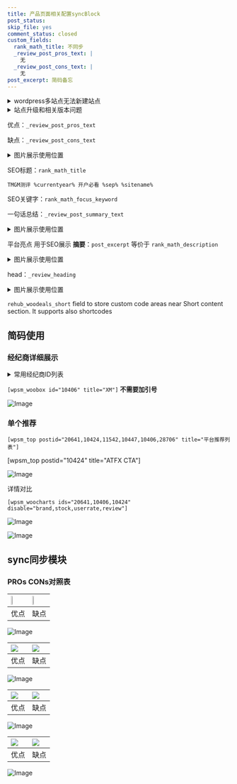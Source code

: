 ```yaml
---
title: 产品页面相关配置syncBlock
post_status: 
skip_file: yes
comment_status: closed
custom_fields:
  rank_math_title: 不同步
  _review_post_pros_text: |
    无
  _review_post_cons_text: |
    无
post_excerpt: 简码备忘
---
```

<details><summary>wordpress多站点无法新建站点</summary>

<li>和报错需要清理cookies一样的原因</li>
<li>wp-config.php里面<code>define( 'SUBDOMAIN_INSTALL', false );//子域名安装</code></li>
<li>新建子站点是用<code>define( 'SUBDOMAIN_INSTALL', true);//子域名安装</code> 完成以后，改成<code>false</code></li>
</details>

<details><summary>站点升级和相关版本问题</summary>

<p>wordpress：5.9.9
woocommerce：7.5.1
出现问题的地方：主题选项里面>><strong>Product layout >>compact style</strong></p>
<p>如何出现没有用过的字段 导致无法保存。先导出配置 然后进行修改，后面再次恢复即可。</p>
<p>出现部分字段无法显示时，需要返回默认布局后，对产品进行保存就好了。</p>
<p></p>
</details>

优点：`_review_post_pros_text`

缺点：`_review_post_cons_text`

<details><summary>图片展示使用位置</summary>

<img src="https://prod-files-secure.s3.us-west-2.amazonaws.com/39ed1227-6d7d-4570-be36-9ccd4a2c4241/f51d3d83-55d4-4bdf-9604-f37ec77ab556/Untitled.png?X-Amz-Algorithm=AWS4-HMAC-SHA256&X-Amz-Content-Sha256=UNSIGNED-PAYLOAD&X-Amz-Credential=ASIAZI2LB466RJDNAFEA%2F20250924%2Fus-west-2%2Fs3%2Faws4_request&X-Amz-Date=20250924T225518Z&X-Amz-Expires=3600&X-Amz-Security-Token=IQoJb3JpZ2luX2VjEN%2F%2F%2F%2F%2F%2F%2F%2F%2F%2F%2FwEaCXVzLXdlc3QtMiJIMEYCIQC7zX9nwJrukiat0x6Da4I9KG1iR4ZN1jzy4S0v1QzxsQIhAIGo8j5q6sSkjNuIo6Q5eL7Jad8OhHMVrxi63wiADBMhKv8DCGgQABoMNjM3NDIzMTgzODA1IgyS7nnsygtti09Znwgq3AMDqmEp6%2B%2FCAb7Y7zXGGn4hA29TyrWOYsRp7QHNG4AitsmNxo9BuhKItambNpMXvKRy8xWD6pUAwR%2BFTjW7Si051rf68on%2BHBiZS6VDl91je544JSni4pdzZrfTkDkSw%2BufKPUB%2FaX9aRkrQUY4q6sgKlL6EtRBql3V%2Bf4S8FxGHjMk3JA%2FIhM0zktnfrl5zNzRO1%2FF%2FjELoiyhJCr5YUets16ElrRuYv59%2B8X6nOxbmBayWdnV29sj4Kkx6n5ELYMpCLnqysQlgaePnOohWwTyNMlg2KVkiOLPxYMt551sVH5yPbBqelCl2rFB3gALV0Q7%2B7cIHWilDhTQJlu6hAOkmDfQvWTwRAnsXobIhVXsdSCRZ87ajJfob4ptxZ7fedQCr0sj%2Fzm0jmuu789g0fbI4jrxn%2FYXUbY%2FdrkuE9gWLF5HLN6f7SIwF1VS6IRtCUR%2BTkeL0A%2BM%2BXo9DDllDyMMkpmpemwSX88eMC%2BgEMvroFW0Vxu%2FpjAWOgfSwX%2BMU752nQM3MxR8EdJWZ1YvgFgRln8tnrHQymgFCpszM5Dw%2FdyTJSEveotslEVMKn3OP15yzk3JapyLJOAh0l6sG3wTQy7JjLti6iNuUH0pt%2BPRXJQTMX8AQDvrDUtRyzCe59HGBjqkAQe00zamCbnE9qrS41LtNbr%2Fnaihcq0yyab%2FYhklk5%2BMXFRpbrw4Tsne07Vptf3NMvvpGBQ7jJGGqR%2FpWUDdO2L2mvGUo9aPQ56xGb3xvQSLtxiyDVwDyVsAO0ZExMbKCB%2Fckkkg0e2I%2F3OeNrpV2qJjHO%2B7ihsRbzWO4kBuk3egJ8vS4TbIE6QSh8I6bH4VUOt4Yyl7FqVvHM%2F57ZfypTVXeWVv&X-Amz-Signature=5bba0cba461b3ad12ffa140e5e7d808110815c7bee7ce603c3c493394e8aaa54&X-Amz-SignedHeaders=host&x-amz-checksum-mode=ENABLED&x-id=GetObject" alt="Image">
</details>

SEO标题：`rank_math_title`

`TMGM测评 %currentyear% 开户必看 %sep% %sitename%`

SEO关键字：`rank_math_focus_keyword`

一句话总结：`_review_post_summary_text`

<details><summary>图片展示使用位置</summary>

<img src="https://prod-files-secure.s3.us-west-2.amazonaws.com/39ed1227-6d7d-4570-be36-9ccd4a2c4241/4b96a922-296c-4f4e-8630-d1c870cbce01/Untitled.png?X-Amz-Algorithm=AWS4-HMAC-SHA256&X-Amz-Content-Sha256=UNSIGNED-PAYLOAD&X-Amz-Credential=ASIAZI2LB466TZPRDJE7%2F20250924%2Fus-west-2%2Fs3%2Faws4_request&X-Amz-Date=20250924T225518Z&X-Amz-Expires=3600&X-Amz-Security-Token=IQoJb3JpZ2luX2VjEN%2F%2F%2F%2F%2F%2F%2F%2F%2F%2F%2FwEaCXVzLXdlc3QtMiJHMEUCIGa4uh0yaB0xuUWKk%2FEKt0SNlX0C%2BiMlXRwhrRi1uHSMAiEAtU%2B7pwI9K538U7KbMHWgC5pA1%2BSkAmgyNm3uF5T0zO8q%2FwMIaBAAGgw2Mzc0MjMxODM4MDUiDKTU3qhKMKmunloNjCrcA9BrwNZXuGd3w9PuQCBiXnm1cjnXNkrgKGdwOKVuNB32AhXCJSA9Cs52q7IpCazm%2FyZYz38yCIYoQ0U2gGwsW6qUgBC5lXkPaI08J0vf3VlM%2FkivlFS0LRCHUIzuyFh7XBc22dID6IKytzSwpNXX8Y1%2FLCYHgSC5r1oca0vP6JBeqSPpvLSeHTnjTTzKYIYW7YbWIQ5dI%2BsvcGRs7%2FRCwqt0DB%2BIbc7ABmLl6L3x3PD0VVWiwcgr3zAUIBAieyRkm86RIv%2FfNIlpPl6VGqa9fZwwHFC3aHSRwNmh0%2F%2B9yk21hi0DU08Fcyj8STvl8Wb%2FmmPBPxPKLWZZiiiV1erElFFCaEJTkWA9JDODmo9rsVMpUvhIrqaHpQ06pTgzkA0yP5s1w3EnmR6Pgf7jqVEUS4kSOSxPTazxQqcalgE5NwtCwR%2Brn35f%2FfDBpBHc%2FEaEKmAexDvUKntZFOx4TGQ1GRzK0SfkmllOB2TdHh7VDmucgVZub3N7AJHeTZOn0LMMTqwB%2F3tgVmW%2F%2FT8xC%2B%2B2M2mLFKGFuo4lKeCVMVq1Zs7xZiLj60pn3k%2B%2Bq%2BIhJAniiF1wji3cf50j1yEJKzSc5xPfH31O64Arki56FefsE1heNEiDuR1GIiMYANXhMJjn0cYGOqUByONzM1cX4C%2F%2FFVNz3LA294zAJUn%2BXtAjz7mtUBHErmwjGw4O8P1uir6i86OoWfHSnGQPgWcWwMMO61Zr2ZsqTOm5HQGBDfOLauEKueArUqlHCnvPSN2asG567YsBacB29OmFaUi6ViPnD%2B6x2KbicMaJ20shBOamXbf5OQjiZlnOqvD1MMuIpqrh5jvmFNELX6RGM%2FmBO5jIrnmTzbiqZWQ5%2FCbp&X-Amz-Signature=9da9648ad3ec4204b649227d5456e097235008184ad071bcf957a1211ae77250&X-Amz-SignedHeaders=host&x-amz-checksum-mode=ENABLED&x-id=GetObject" alt="Image">
</details>

平台亮点 用于SEO展示 **摘要**：`post_excerpt`  等价于 `rank_math_description`

<details><summary>图片展示使用位置</summary>

<img src="https://prod-files-secure.s3.us-west-2.amazonaws.com/39ed1227-6d7d-4570-be36-9ccd4a2c4241/1ee11f63-b60a-4dfe-a7a7-d58ff23b5d88/Untitled.png?X-Amz-Algorithm=AWS4-HMAC-SHA256&X-Amz-Content-Sha256=UNSIGNED-PAYLOAD&X-Amz-Credential=ASIAZI2LB466UPWZ3GTS%2F20250924%2Fus-west-2%2Fs3%2Faws4_request&X-Amz-Date=20250924T225518Z&X-Amz-Expires=3600&X-Amz-Security-Token=IQoJb3JpZ2luX2VjEN%2F%2F%2F%2F%2F%2F%2F%2F%2F%2F%2FwEaCXVzLXdlc3QtMiJIMEYCIQDGv6ipBz2OOA11M6omzut4SFREUF2Q5y96dmSsLaDHOgIhAKzIqZNqNolFWNgiscA612BwuyY2QEmW8098Q6rIYrICKv8DCGgQABoMNjM3NDIzMTgzODA1IgzIvvj9rAY2FNtosAsq3ANxstgtim8p9a57ScLjmGDmzqr0lenCkOVNePPKtuubxDR7tE6tscnGKFXVpyhPVJqxZZUKmpFEotW012CB%2BI0iDJYeW91qST7rICB6rmDGW%2F6RF%2FulVEu4Pb8sZ1DBMEyMyUL4pF%2FZSGilqgQSd%2FGBCTJ4dIt%2FgKYwo2WmRNibN7dYHH8nS4h9JX41VngqkRAK3HTZPQ3lahPSFFU1ClPxw6YPrSff8yqYx5%2FwtN%2F8klZKUpRfnMO%2BfZcKGYyteUPIXPcJ1xPCra9bpHndyrTQfiWIJOcsVpC9J8Y4Bdi%2BNRiAzdUzSTlARFDzGdK6huQu2E2CmLt2cDcD63u4JidrJQuMrbXtIyhpsNJsK7t7ggzlFH2agkfkik5eF28pe4%2FfGh%2F%2FIZuUcI4fbpMevEA8iaHGL%2BTuymOnAQR6NKP0xJEPAyrUW2v2%2BAtfZ3GxQfANcHTlo3e68LAH5v3Xl5WUsFQnQYt5Q1BqrGlFVLB8W7QA%2FIptwSt4CCVtDlcQZ8Cc4dpeMW7ZBimZ2xG%2BwhK35%2FSnlmCR5GvT8b0%2Ftql7Pecl1BdSFIwY1Nw%2FFb4EKY17OZTlWnCpZaNPgSPew46DpTEwOtjLYglQNI%2FGYHaldcyM8lBR8R6XraiCizCv59HGBjqkAb1G6P02q1dz6sav1hijSSzAQNSkHd5g%2F4utoWJuFRxfPag4Nr2tlaXG5WPr8kH2m3PfQJJ6b4I%2FgMiRzG0dl8WurO8Vn2LQp5Xotmm5%2FoTHFNqDSaLZWys10CuG3Pd8mbOxog%2B1PubOdauLf3QR%2F7QVkucfuuuWiSAopweupVRV6sGuGXQW7TwlDeVtYE2aP7R62i1CY3kNkG6n%2B2gMwOPChgbD&X-Amz-Signature=cdb1e0ca5258d1b4ea2031ac49a5012319c67fd74d628e490f0e8ddc33b72b95&X-Amz-SignedHeaders=host&x-amz-checksum-mode=ENABLED&x-id=GetObject" alt="Image">
<img src="https://prod-files-secure.s3.us-west-2.amazonaws.com/39ed1227-6d7d-4570-be36-9ccd4a2c4241/ad4118b5-78d8-4fbe-801e-3b29b5d99c01/Untitled.png?X-Amz-Algorithm=AWS4-HMAC-SHA256&X-Amz-Content-Sha256=UNSIGNED-PAYLOAD&X-Amz-Credential=ASIAZI2LB466UPWZ3GTS%2F20250924%2Fus-west-2%2Fs3%2Faws4_request&X-Amz-Date=20250924T225518Z&X-Amz-Expires=3600&X-Amz-Security-Token=IQoJb3JpZ2luX2VjEN%2F%2F%2F%2F%2F%2F%2F%2F%2F%2F%2FwEaCXVzLXdlc3QtMiJIMEYCIQDGv6ipBz2OOA11M6omzut4SFREUF2Q5y96dmSsLaDHOgIhAKzIqZNqNolFWNgiscA612BwuyY2QEmW8098Q6rIYrICKv8DCGgQABoMNjM3NDIzMTgzODA1IgzIvvj9rAY2FNtosAsq3ANxstgtim8p9a57ScLjmGDmzqr0lenCkOVNePPKtuubxDR7tE6tscnGKFXVpyhPVJqxZZUKmpFEotW012CB%2BI0iDJYeW91qST7rICB6rmDGW%2F6RF%2FulVEu4Pb8sZ1DBMEyMyUL4pF%2FZSGilqgQSd%2FGBCTJ4dIt%2FgKYwo2WmRNibN7dYHH8nS4h9JX41VngqkRAK3HTZPQ3lahPSFFU1ClPxw6YPrSff8yqYx5%2FwtN%2F8klZKUpRfnMO%2BfZcKGYyteUPIXPcJ1xPCra9bpHndyrTQfiWIJOcsVpC9J8Y4Bdi%2BNRiAzdUzSTlARFDzGdK6huQu2E2CmLt2cDcD63u4JidrJQuMrbXtIyhpsNJsK7t7ggzlFH2agkfkik5eF28pe4%2FfGh%2F%2FIZuUcI4fbpMevEA8iaHGL%2BTuymOnAQR6NKP0xJEPAyrUW2v2%2BAtfZ3GxQfANcHTlo3e68LAH5v3Xl5WUsFQnQYt5Q1BqrGlFVLB8W7QA%2FIptwSt4CCVtDlcQZ8Cc4dpeMW7ZBimZ2xG%2BwhK35%2FSnlmCR5GvT8b0%2Ftql7Pecl1BdSFIwY1Nw%2FFb4EKY17OZTlWnCpZaNPgSPew46DpTEwOtjLYglQNI%2FGYHaldcyM8lBR8R6XraiCizCv59HGBjqkAb1G6P02q1dz6sav1hijSSzAQNSkHd5g%2F4utoWJuFRxfPag4Nr2tlaXG5WPr8kH2m3PfQJJ6b4I%2FgMiRzG0dl8WurO8Vn2LQp5Xotmm5%2FoTHFNqDSaLZWys10CuG3Pd8mbOxog%2B1PubOdauLf3QR%2F7QVkucfuuuWiSAopweupVRV6sGuGXQW7TwlDeVtYE2aP7R62i1CY3kNkG6n%2B2gMwOPChgbD&X-Amz-Signature=0ec85272fb2fb6bc2283ef3c78c6a4932430e8367571ce92ac76623b8bb0f71d&X-Amz-SignedHeaders=host&x-amz-checksum-mode=ENABLED&x-id=GetObject" alt="Image">
<img src="https://prod-files-secure.s3.us-west-2.amazonaws.com/39ed1227-6d7d-4570-be36-9ccd4a2c4241/a38cf7c9-a79c-4b64-9e94-13589fe0758b/Untitled.png?X-Amz-Algorithm=AWS4-HMAC-SHA256&X-Amz-Content-Sha256=UNSIGNED-PAYLOAD&X-Amz-Credential=ASIAZI2LB466UPWZ3GTS%2F20250924%2Fus-west-2%2Fs3%2Faws4_request&X-Amz-Date=20250924T225518Z&X-Amz-Expires=3600&X-Amz-Security-Token=IQoJb3JpZ2luX2VjEN%2F%2F%2F%2F%2F%2F%2F%2F%2F%2F%2FwEaCXVzLXdlc3QtMiJIMEYCIQDGv6ipBz2OOA11M6omzut4SFREUF2Q5y96dmSsLaDHOgIhAKzIqZNqNolFWNgiscA612BwuyY2QEmW8098Q6rIYrICKv8DCGgQABoMNjM3NDIzMTgzODA1IgzIvvj9rAY2FNtosAsq3ANxstgtim8p9a57ScLjmGDmzqr0lenCkOVNePPKtuubxDR7tE6tscnGKFXVpyhPVJqxZZUKmpFEotW012CB%2BI0iDJYeW91qST7rICB6rmDGW%2F6RF%2FulVEu4Pb8sZ1DBMEyMyUL4pF%2FZSGilqgQSd%2FGBCTJ4dIt%2FgKYwo2WmRNibN7dYHH8nS4h9JX41VngqkRAK3HTZPQ3lahPSFFU1ClPxw6YPrSff8yqYx5%2FwtN%2F8klZKUpRfnMO%2BfZcKGYyteUPIXPcJ1xPCra9bpHndyrTQfiWIJOcsVpC9J8Y4Bdi%2BNRiAzdUzSTlARFDzGdK6huQu2E2CmLt2cDcD63u4JidrJQuMrbXtIyhpsNJsK7t7ggzlFH2agkfkik5eF28pe4%2FfGh%2F%2FIZuUcI4fbpMevEA8iaHGL%2BTuymOnAQR6NKP0xJEPAyrUW2v2%2BAtfZ3GxQfANcHTlo3e68LAH5v3Xl5WUsFQnQYt5Q1BqrGlFVLB8W7QA%2FIptwSt4CCVtDlcQZ8Cc4dpeMW7ZBimZ2xG%2BwhK35%2FSnlmCR5GvT8b0%2Ftql7Pecl1BdSFIwY1Nw%2FFb4EKY17OZTlWnCpZaNPgSPew46DpTEwOtjLYglQNI%2FGYHaldcyM8lBR8R6XraiCizCv59HGBjqkAb1G6P02q1dz6sav1hijSSzAQNSkHd5g%2F4utoWJuFRxfPag4Nr2tlaXG5WPr8kH2m3PfQJJ6b4I%2FgMiRzG0dl8WurO8Vn2LQp5Xotmm5%2FoTHFNqDSaLZWys10CuG3Pd8mbOxog%2B1PubOdauLf3QR%2F7QVkucfuuuWiSAopweupVRV6sGuGXQW7TwlDeVtYE2aP7R62i1CY3kNkG6n%2B2gMwOPChgbD&X-Amz-Signature=4547ecca0ca6b492fcdff32af5ed9a8dbc3603c5155e5f88a9a0a26192ccba3f&X-Amz-SignedHeaders=host&x-amz-checksum-mode=ENABLED&x-id=GetObject" alt="Image">
<img src="https://prod-files-secure.s3.us-west-2.amazonaws.com/39ed1227-6d7d-4570-be36-9ccd4a2c4241/7da6fc1e-d2ac-42ae-8c75-cb5749aa18f6/Untitled.png?X-Amz-Algorithm=AWS4-HMAC-SHA256&X-Amz-Content-Sha256=UNSIGNED-PAYLOAD&X-Amz-Credential=ASIAZI2LB466UPWZ3GTS%2F20250924%2Fus-west-2%2Fs3%2Faws4_request&X-Amz-Date=20250924T225518Z&X-Amz-Expires=3600&X-Amz-Security-Token=IQoJb3JpZ2luX2VjEN%2F%2F%2F%2F%2F%2F%2F%2F%2F%2F%2FwEaCXVzLXdlc3QtMiJIMEYCIQDGv6ipBz2OOA11M6omzut4SFREUF2Q5y96dmSsLaDHOgIhAKzIqZNqNolFWNgiscA612BwuyY2QEmW8098Q6rIYrICKv8DCGgQABoMNjM3NDIzMTgzODA1IgzIvvj9rAY2FNtosAsq3ANxstgtim8p9a57ScLjmGDmzqr0lenCkOVNePPKtuubxDR7tE6tscnGKFXVpyhPVJqxZZUKmpFEotW012CB%2BI0iDJYeW91qST7rICB6rmDGW%2F6RF%2FulVEu4Pb8sZ1DBMEyMyUL4pF%2FZSGilqgQSd%2FGBCTJ4dIt%2FgKYwo2WmRNibN7dYHH8nS4h9JX41VngqkRAK3HTZPQ3lahPSFFU1ClPxw6YPrSff8yqYx5%2FwtN%2F8klZKUpRfnMO%2BfZcKGYyteUPIXPcJ1xPCra9bpHndyrTQfiWIJOcsVpC9J8Y4Bdi%2BNRiAzdUzSTlARFDzGdK6huQu2E2CmLt2cDcD63u4JidrJQuMrbXtIyhpsNJsK7t7ggzlFH2agkfkik5eF28pe4%2FfGh%2F%2FIZuUcI4fbpMevEA8iaHGL%2BTuymOnAQR6NKP0xJEPAyrUW2v2%2BAtfZ3GxQfANcHTlo3e68LAH5v3Xl5WUsFQnQYt5Q1BqrGlFVLB8W7QA%2FIptwSt4CCVtDlcQZ8Cc4dpeMW7ZBimZ2xG%2BwhK35%2FSnlmCR5GvT8b0%2Ftql7Pecl1BdSFIwY1Nw%2FFb4EKY17OZTlWnCpZaNPgSPew46DpTEwOtjLYglQNI%2FGYHaldcyM8lBR8R6XraiCizCv59HGBjqkAb1G6P02q1dz6sav1hijSSzAQNSkHd5g%2F4utoWJuFRxfPag4Nr2tlaXG5WPr8kH2m3PfQJJ6b4I%2FgMiRzG0dl8WurO8Vn2LQp5Xotmm5%2FoTHFNqDSaLZWys10CuG3Pd8mbOxog%2B1PubOdauLf3QR%2F7QVkucfuuuWiSAopweupVRV6sGuGXQW7TwlDeVtYE2aP7R62i1CY3kNkG6n%2B2gMwOPChgbD&X-Amz-Signature=8057213d3c518b9f5957046f068f078858cdf293916b49b1cf993586f9769266&X-Amz-SignedHeaders=host&x-amz-checksum-mode=ENABLED&x-id=GetObject" alt="Image">
<img src="https://prod-files-secure.s3.us-west-2.amazonaws.com/39ed1227-6d7d-4570-be36-9ccd4a2c4241/7e97f40a-eaee-47f5-b2f9-475f96808fa7/Untitled.png?X-Amz-Algorithm=AWS4-HMAC-SHA256&X-Amz-Content-Sha256=UNSIGNED-PAYLOAD&X-Amz-Credential=ASIAZI2LB466UPWZ3GTS%2F20250924%2Fus-west-2%2Fs3%2Faws4_request&X-Amz-Date=20250924T225518Z&X-Amz-Expires=3600&X-Amz-Security-Token=IQoJb3JpZ2luX2VjEN%2F%2F%2F%2F%2F%2F%2F%2F%2F%2F%2FwEaCXVzLXdlc3QtMiJIMEYCIQDGv6ipBz2OOA11M6omzut4SFREUF2Q5y96dmSsLaDHOgIhAKzIqZNqNolFWNgiscA612BwuyY2QEmW8098Q6rIYrICKv8DCGgQABoMNjM3NDIzMTgzODA1IgzIvvj9rAY2FNtosAsq3ANxstgtim8p9a57ScLjmGDmzqr0lenCkOVNePPKtuubxDR7tE6tscnGKFXVpyhPVJqxZZUKmpFEotW012CB%2BI0iDJYeW91qST7rICB6rmDGW%2F6RF%2FulVEu4Pb8sZ1DBMEyMyUL4pF%2FZSGilqgQSd%2FGBCTJ4dIt%2FgKYwo2WmRNibN7dYHH8nS4h9JX41VngqkRAK3HTZPQ3lahPSFFU1ClPxw6YPrSff8yqYx5%2FwtN%2F8klZKUpRfnMO%2BfZcKGYyteUPIXPcJ1xPCra9bpHndyrTQfiWIJOcsVpC9J8Y4Bdi%2BNRiAzdUzSTlARFDzGdK6huQu2E2CmLt2cDcD63u4JidrJQuMrbXtIyhpsNJsK7t7ggzlFH2agkfkik5eF28pe4%2FfGh%2F%2FIZuUcI4fbpMevEA8iaHGL%2BTuymOnAQR6NKP0xJEPAyrUW2v2%2BAtfZ3GxQfANcHTlo3e68LAH5v3Xl5WUsFQnQYt5Q1BqrGlFVLB8W7QA%2FIptwSt4CCVtDlcQZ8Cc4dpeMW7ZBimZ2xG%2BwhK35%2FSnlmCR5GvT8b0%2Ftql7Pecl1BdSFIwY1Nw%2FFb4EKY17OZTlWnCpZaNPgSPew46DpTEwOtjLYglQNI%2FGYHaldcyM8lBR8R6XraiCizCv59HGBjqkAb1G6P02q1dz6sav1hijSSzAQNSkHd5g%2F4utoWJuFRxfPag4Nr2tlaXG5WPr8kH2m3PfQJJ6b4I%2FgMiRzG0dl8WurO8Vn2LQp5Xotmm5%2FoTHFNqDSaLZWys10CuG3Pd8mbOxog%2B1PubOdauLf3QR%2F7QVkucfuuuWiSAopweupVRV6sGuGXQW7TwlDeVtYE2aP7R62i1CY3kNkG6n%2B2gMwOPChgbD&X-Amz-Signature=b6095888f419d938f3f3f7c85bc507b3e6e392281f4fe77f35c3789d2c5157d2&X-Amz-SignedHeaders=host&x-amz-checksum-mode=ENABLED&x-id=GetObject" alt="Image">
</details>

head：`_review_heading`

<details><summary>图片展示使用位置</summary>

<img src="https://prod-files-secure.s3.us-west-2.amazonaws.com/39ed1227-6d7d-4570-be36-9ccd4a2c4241/3a4650ad-9887-415c-889a-edd51fa54f27/Untitled.png?X-Amz-Algorithm=AWS4-HMAC-SHA256&X-Amz-Content-Sha256=UNSIGNED-PAYLOAD&X-Amz-Credential=ASIAZI2LB466VC35VOJC%2F20250924%2Fus-west-2%2Fs3%2Faws4_request&X-Amz-Date=20250924T225519Z&X-Amz-Expires=3600&X-Amz-Security-Token=IQoJb3JpZ2luX2VjEN%2F%2F%2F%2F%2F%2F%2F%2F%2F%2F%2FwEaCXVzLXdlc3QtMiJHMEUCIQD0NEchU%2BRTCegwPGcqOiJdX%2FL3pqBFg8KJUg8mnsGdpwIgefY5bwSYRYAW0VAjMJU%2BaIZ9g6EaEsOzM52rFJhYwrAq%2FwMIaBAAGgw2Mzc0MjMxODM4MDUiDFTUbOnR2frrNM6hdCrcA6Z0i4Zv1hUjAGtW9Er6DgMgCnGKkcGfRRUadZvYs8YdJPfm9THuoN98pTh57EB8UJX64OjjnBPt8MTVpBJ%2B3pDTbXfN1k4RfLG54xgol7SCd5P7E%2FhBlIYef%2F9HaMpN0IcShfhP73T6ZkoEMKL4JV8HwjG8%2BLvrjoIbxUG5FLoU%2BoWSSfMSy%2FurEryJrGyVJZEmVrkY3kEyJXMkG4KAq8kNa0EqLDcoME7yLNBXWWGNLeEBm3X3oVnlSz0RDCuUgBoMzaJm2YfoqRk5deOGqJYbMTKlgRwjAZpdt9Z7TDe31aovijDz20vV28ZXAkJuA6FV5YOiBo5DUapMYq30Zd%2FBqYu%2B1%2BCReCzjWFIymx7hnUA0qK0QavHjsCWykYFc6Kgr2aDCa6BLPie%2Bk5G%2FRN0rGvv7XxLCZ%2F7sKLKjkNHZvIB%2B7GXGq0zMMsMG%2BIMVaMkqa5h%2FLlbZAnCzvLC0zPoCB2afREj2mfFH%2BUAHvDDjK7n%2FXq37vm543p1b2LbRBdXr%2FzVFKlQ0IztDsq27yKxxWf38u2vApp8ftR9Sg1bE1%2FLWy6VCdXMS5BDU%2BMISlz%2Fvhf4TKge245iT81GEc6V2n2DNXz8p9EgUB3UuEBJ1f9JelkFomAcrfZPlMMrn0cYGOqUBr3jM9TNcGX7ffcNmYk7EVSiyilHzK6QXtvSyNmESOq3VGX%2F%2BAgbFiHAPnrb7EqwouUD%2FJtSnz9fLNTUhMEJjOTkARgVRzALHRJXqD1SZyNjELHssL0A0YpCOYlMoQa5zeNA2a9GQEXJEdgje2vlM2iG1TXmfxw5%2FivoUEXvlaz3sIi1ZhNhqhRRJNna9WWQmjoFa5BKLsCIcf68%2FVJMIRBMoCMLc&X-Amz-Signature=713e2201b76743141677a4911afe9a34607136ad633a41fcff1caa1ac836f992&X-Amz-SignedHeaders=host&x-amz-checksum-mode=ENABLED&x-id=GetObject" alt="Image">
</details>

`rehub_woodeals_short`	field to store custom code areas near Short content section. It supports also shortcodes



## 简码使用

### 经纪商详细展示

<details><summary>常用经纪商ID列表</summary>

<pre><code class="php">嘉盛 ===> 20641  [wpsm_woobox id="20641" title="嘉盛"]
易信easymarkets ===> 11542  [wpsm_woobox id="11542" title="易信easymarkets"]
ATFX外汇 ===> 10424  [wpsm_woobox id="10424" title="ATFX"]
XM ===> 10406  [wpsm_woobox id="10406" title="XM"]
TMGM ===> 29622  [wpsm_woobox id="29622" title="TMGM"]
HYCM ===> 10447  [wpsm_woobox id="10447" title="HYCM"]
fpmarkets澳福外汇 ===> 20639  [wpsm_woobox id="20639" title="fpmarkets澳福外汇"]</code></pre>
</details>

`[wpsm_woobox id="10406" title="XM"]` **不需要加引号**

![Image](https://prod-files-secure.s3.us-west-2.amazonaws.com/39ed1227-6d7d-4570-be36-9ccd4a2c4241/4f898f9d-0fa7-4e43-acd3-ac6bc7be575a/Untitled.png?X-Amz-Algorithm=AWS4-HMAC-SHA256&X-Amz-Content-Sha256=UNSIGNED-PAYLOAD&X-Amz-Credential=ASIAZI2LB4663EPLOXZ4%2F20250924%2Fus-west-2%2Fs3%2Faws4_request&X-Amz-Date=20250924T225517Z&X-Amz-Expires=3600&X-Amz-Security-Token=IQoJb3JpZ2luX2VjEN%2F%2F%2F%2F%2F%2F%2F%2F%2F%2F%2FwEaCXVzLXdlc3QtMiJIMEYCIQD7x9nMexE6dvBDu1C4gLHOz%2F%2BV%2FVlXPI46bUoUSl9hzgIhAPfzBgxuNvBjjIFbSOSU5c50XnIYHw8ErVACkRV08zQiKv8DCGgQABoMNjM3NDIzMTgzODA1IgyGCCEQnDZRNdbuTncq3AMZ%2FAW6TTNzOkX%2FFt6BoJmk%2F8FcMzEbKboepxlNr8VmApSoffXBbBJHAor1h56NmDIh9tvVEQJHKeL7OxRBiEEs2xLquAu4d4zcDrSbACGasNwbLalq2Toqmv5deLp600b3uLsC9f5u6%2BPEQE5fJhSxFNaWGQcVZJSwwBtxJhH1dNuUZ4qgRUukeAYpvWd9ZHLF3PQhdVaPM76fI9WUsFj16fqDUBz2%2BrZMr85VZxzH3H6TdXpD5C7jrelxn%2Bn3k74AgjwMmCcHvvSGdLU6%2BmOcq94ZdYrcdS1dwhbam4L482gVlYcFNc%2B2zxOpFJ1jP578jU0Vm7xli6o1mDtcLvtRqiLG1HP48ovJNcRsG5fsyDHf%2Fxy%2BXhEh38XqHTsHp6FYZYgg9DA%2Bkx%2FU8JIuEWhlUL8%2BjY%2B273VNYS49%2BFTbK71VbWGipb9nj2AZy%2FTb1iYFTUw8oKGDKFJgCg%2F9UviC0KuvL4l3%2Fvb3f8JmXsFnLfL7L1jS0i0vKMUsaEKQSHlDHurm9Cy%2F78o2pt7GmIW4ol%2BTlItZC0vGYpnYgvcqoTM46T%2F17Mlo5Rwrgus2jQOVcoiPH3NI97D3lJOEOIVhwoPV3VQdBoK3W%2Bcuxjz3FUw9Izt3o09RSsxwlTCe6NHGBjqkAf3Xbx2SMEQNZzVkz6ZMw4MOUbjCTp2Jrf%2BoYQIOYr72R2MvyBLv2BCKAcylQcYWCkpv4RfopiCLG1Lo3%2BvhewLV26C7k5WVEPaSPRfypOyiJxuX1ld0lbNgsHqypEKRnyOwbbysNF7NNiQW%2BuiF1P5bXR4zI6%2F0XF6an3Febz9NMUdBAvioqIXfc%2BxynWW%2FKlF2CJvDgsBTruFKlKx2SH3ga8ld&X-Amz-Signature=c0615866fdbc1975b5d40bedb8b58276cecebe0a9f3ac3c0ff7eea5a703a39f5&X-Amz-SignedHeaders=host&x-amz-checksum-mode=ENABLED&x-id=GetObject)

### 单个推荐
`[wpsm_top postid="20641,10424,11542,10447,10406,28706" title="平台推荐列表"]`

[wpsm_top postid="10424" title="ATFX CTA"]

![Image](https://prod-files-secure.s3.us-west-2.amazonaws.com/39ed1227-6d7d-4570-be36-9ccd4a2c4241/5ac620dc-51a8-48b6-b55d-91f47299193c/Untitled.png?X-Amz-Algorithm=AWS4-HMAC-SHA256&X-Amz-Content-Sha256=UNSIGNED-PAYLOAD&X-Amz-Credential=ASIAZI2LB4663EPLOXZ4%2F20250924%2Fus-west-2%2Fs3%2Faws4_request&X-Amz-Date=20250924T225517Z&X-Amz-Expires=3600&X-Amz-Security-Token=IQoJb3JpZ2luX2VjEN%2F%2F%2F%2F%2F%2F%2F%2F%2F%2F%2FwEaCXVzLXdlc3QtMiJIMEYCIQD7x9nMexE6dvBDu1C4gLHOz%2F%2BV%2FVlXPI46bUoUSl9hzgIhAPfzBgxuNvBjjIFbSOSU5c50XnIYHw8ErVACkRV08zQiKv8DCGgQABoMNjM3NDIzMTgzODA1IgyGCCEQnDZRNdbuTncq3AMZ%2FAW6TTNzOkX%2FFt6BoJmk%2F8FcMzEbKboepxlNr8VmApSoffXBbBJHAor1h56NmDIh9tvVEQJHKeL7OxRBiEEs2xLquAu4d4zcDrSbACGasNwbLalq2Toqmv5deLp600b3uLsC9f5u6%2BPEQE5fJhSxFNaWGQcVZJSwwBtxJhH1dNuUZ4qgRUukeAYpvWd9ZHLF3PQhdVaPM76fI9WUsFj16fqDUBz2%2BrZMr85VZxzH3H6TdXpD5C7jrelxn%2Bn3k74AgjwMmCcHvvSGdLU6%2BmOcq94ZdYrcdS1dwhbam4L482gVlYcFNc%2B2zxOpFJ1jP578jU0Vm7xli6o1mDtcLvtRqiLG1HP48ovJNcRsG5fsyDHf%2Fxy%2BXhEh38XqHTsHp6FYZYgg9DA%2Bkx%2FU8JIuEWhlUL8%2BjY%2B273VNYS49%2BFTbK71VbWGipb9nj2AZy%2FTb1iYFTUw8oKGDKFJgCg%2F9UviC0KuvL4l3%2Fvb3f8JmXsFnLfL7L1jS0i0vKMUsaEKQSHlDHurm9Cy%2F78o2pt7GmIW4ol%2BTlItZC0vGYpnYgvcqoTM46T%2F17Mlo5Rwrgus2jQOVcoiPH3NI97D3lJOEOIVhwoPV3VQdBoK3W%2Bcuxjz3FUw9Izt3o09RSsxwlTCe6NHGBjqkAf3Xbx2SMEQNZzVkz6ZMw4MOUbjCTp2Jrf%2BoYQIOYr72R2MvyBLv2BCKAcylQcYWCkpv4RfopiCLG1Lo3%2BvhewLV26C7k5WVEPaSPRfypOyiJxuX1ld0lbNgsHqypEKRnyOwbbysNF7NNiQW%2BuiF1P5bXR4zI6%2F0XF6an3Febz9NMUdBAvioqIXfc%2BxynWW%2FKlF2CJvDgsBTruFKlKx2SH3ga8ld&X-Amz-Signature=f864059bac0290eb98e751d265c6baf36684358052d88bf74a0e7d311c5ab99f&X-Amz-SignedHeaders=host&x-amz-checksum-mode=ENABLED&x-id=GetObject)

详情对比

`[wpsm_woocharts ids="20641,10406,10424" disable="brand,stock,userrate,review"]`

![Image](https://prod-files-secure.s3.us-west-2.amazonaws.com/39ed1227-6d7d-4570-be36-9ccd4a2c4241/bf3ba45f-b9f3-4295-8aef-b4a495fd25f4/Untitled.png?X-Amz-Algorithm=AWS4-HMAC-SHA256&X-Amz-Content-Sha256=UNSIGNED-PAYLOAD&X-Amz-Credential=ASIAZI2LB4663EPLOXZ4%2F20250924%2Fus-west-2%2Fs3%2Faws4_request&X-Amz-Date=20250924T225517Z&X-Amz-Expires=3600&X-Amz-Security-Token=IQoJb3JpZ2luX2VjEN%2F%2F%2F%2F%2F%2F%2F%2F%2F%2F%2FwEaCXVzLXdlc3QtMiJIMEYCIQD7x9nMexE6dvBDu1C4gLHOz%2F%2BV%2FVlXPI46bUoUSl9hzgIhAPfzBgxuNvBjjIFbSOSU5c50XnIYHw8ErVACkRV08zQiKv8DCGgQABoMNjM3NDIzMTgzODA1IgyGCCEQnDZRNdbuTncq3AMZ%2FAW6TTNzOkX%2FFt6BoJmk%2F8FcMzEbKboepxlNr8VmApSoffXBbBJHAor1h56NmDIh9tvVEQJHKeL7OxRBiEEs2xLquAu4d4zcDrSbACGasNwbLalq2Toqmv5deLp600b3uLsC9f5u6%2BPEQE5fJhSxFNaWGQcVZJSwwBtxJhH1dNuUZ4qgRUukeAYpvWd9ZHLF3PQhdVaPM76fI9WUsFj16fqDUBz2%2BrZMr85VZxzH3H6TdXpD5C7jrelxn%2Bn3k74AgjwMmCcHvvSGdLU6%2BmOcq94ZdYrcdS1dwhbam4L482gVlYcFNc%2B2zxOpFJ1jP578jU0Vm7xli6o1mDtcLvtRqiLG1HP48ovJNcRsG5fsyDHf%2Fxy%2BXhEh38XqHTsHp6FYZYgg9DA%2Bkx%2FU8JIuEWhlUL8%2BjY%2B273VNYS49%2BFTbK71VbWGipb9nj2AZy%2FTb1iYFTUw8oKGDKFJgCg%2F9UviC0KuvL4l3%2Fvb3f8JmXsFnLfL7L1jS0i0vKMUsaEKQSHlDHurm9Cy%2F78o2pt7GmIW4ol%2BTlItZC0vGYpnYgvcqoTM46T%2F17Mlo5Rwrgus2jQOVcoiPH3NI97D3lJOEOIVhwoPV3VQdBoK3W%2Bcuxjz3FUw9Izt3o09RSsxwlTCe6NHGBjqkAf3Xbx2SMEQNZzVkz6ZMw4MOUbjCTp2Jrf%2BoYQIOYr72R2MvyBLv2BCKAcylQcYWCkpv4RfopiCLG1Lo3%2BvhewLV26C7k5WVEPaSPRfypOyiJxuX1ld0lbNgsHqypEKRnyOwbbysNF7NNiQW%2BuiF1P5bXR4zI6%2F0XF6an3Febz9NMUdBAvioqIXfc%2BxynWW%2FKlF2CJvDgsBTruFKlKx2SH3ga8ld&X-Amz-Signature=640e67a1b96795c509332f8c29856e1eb713abeef8cc796d6abdb8df26479676&X-Amz-SignedHeaders=host&x-amz-checksum-mode=ENABLED&x-id=GetObject)

![Image](https://prod-files-secure.s3.us-west-2.amazonaws.com/39ed1227-6d7d-4570-be36-9ccd4a2c4241/30bc56ef-f383-4b48-9768-2ebc9e436ec0/Untitled.png?X-Amz-Algorithm=AWS4-HMAC-SHA256&X-Amz-Content-Sha256=UNSIGNED-PAYLOAD&X-Amz-Credential=ASIAZI2LB4663EPLOXZ4%2F20250924%2Fus-west-2%2Fs3%2Faws4_request&X-Amz-Date=20250924T225517Z&X-Amz-Expires=3600&X-Amz-Security-Token=IQoJb3JpZ2luX2VjEN%2F%2F%2F%2F%2F%2F%2F%2F%2F%2F%2FwEaCXVzLXdlc3QtMiJIMEYCIQD7x9nMexE6dvBDu1C4gLHOz%2F%2BV%2FVlXPI46bUoUSl9hzgIhAPfzBgxuNvBjjIFbSOSU5c50XnIYHw8ErVACkRV08zQiKv8DCGgQABoMNjM3NDIzMTgzODA1IgyGCCEQnDZRNdbuTncq3AMZ%2FAW6TTNzOkX%2FFt6BoJmk%2F8FcMzEbKboepxlNr8VmApSoffXBbBJHAor1h56NmDIh9tvVEQJHKeL7OxRBiEEs2xLquAu4d4zcDrSbACGasNwbLalq2Toqmv5deLp600b3uLsC9f5u6%2BPEQE5fJhSxFNaWGQcVZJSwwBtxJhH1dNuUZ4qgRUukeAYpvWd9ZHLF3PQhdVaPM76fI9WUsFj16fqDUBz2%2BrZMr85VZxzH3H6TdXpD5C7jrelxn%2Bn3k74AgjwMmCcHvvSGdLU6%2BmOcq94ZdYrcdS1dwhbam4L482gVlYcFNc%2B2zxOpFJ1jP578jU0Vm7xli6o1mDtcLvtRqiLG1HP48ovJNcRsG5fsyDHf%2Fxy%2BXhEh38XqHTsHp6FYZYgg9DA%2Bkx%2FU8JIuEWhlUL8%2BjY%2B273VNYS49%2BFTbK71VbWGipb9nj2AZy%2FTb1iYFTUw8oKGDKFJgCg%2F9UviC0KuvL4l3%2Fvb3f8JmXsFnLfL7L1jS0i0vKMUsaEKQSHlDHurm9Cy%2F78o2pt7GmIW4ol%2BTlItZC0vGYpnYgvcqoTM46T%2F17Mlo5Rwrgus2jQOVcoiPH3NI97D3lJOEOIVhwoPV3VQdBoK3W%2Bcuxjz3FUw9Izt3o09RSsxwlTCe6NHGBjqkAf3Xbx2SMEQNZzVkz6ZMw4MOUbjCTp2Jrf%2BoYQIOYr72R2MvyBLv2BCKAcylQcYWCkpv4RfopiCLG1Lo3%2BvhewLV26C7k5WVEPaSPRfypOyiJxuX1ld0lbNgsHqypEKRnyOwbbysNF7NNiQW%2BuiF1P5bXR4zI6%2F0XF6an3Febz9NMUdBAvioqIXfc%2BxynWW%2FKlF2CJvDgsBTruFKlKx2SH3ga8ld&X-Amz-Signature=f8588cf33536b9783fe0c4484fb979552c962500a460ab68324117bbfa150286&X-Amz-SignedHeaders=host&x-amz-checksum-mode=ENABLED&x-id=GetObject)

## sync同步模块

### PROs CONs对照表

| <img src="https://cdn.ifttt.fun/gh/jarlin8/OSS@main/icons/customize/pros.svg" height="auto" width="37.3%"> | <img src="https://cdn.ifttt.fun/gh/jarlin8/OSS@main/icons/customize/cons.svg" height="auto" width="28.8%"> |
| :--- | :--- |
| 优点 | 缺点 |

![Image](https://prod-files-secure.s3.us-west-2.amazonaws.com/39ed1227-6d7d-4570-be36-9ccd4a2c4241/8742b755-dfb5-4004-9a5f-d6e561664bd8/Untitled.png?X-Amz-Algorithm=AWS4-HMAC-SHA256&X-Amz-Content-Sha256=UNSIGNED-PAYLOAD&X-Amz-Credential=ASIAZI2LB4663EPLOXZ4%2F20250924%2Fus-west-2%2Fs3%2Faws4_request&X-Amz-Date=20250924T225517Z&X-Amz-Expires=3600&X-Amz-Security-Token=IQoJb3JpZ2luX2VjEN%2F%2F%2F%2F%2F%2F%2F%2F%2F%2F%2FwEaCXVzLXdlc3QtMiJIMEYCIQD7x9nMexE6dvBDu1C4gLHOz%2F%2BV%2FVlXPI46bUoUSl9hzgIhAPfzBgxuNvBjjIFbSOSU5c50XnIYHw8ErVACkRV08zQiKv8DCGgQABoMNjM3NDIzMTgzODA1IgyGCCEQnDZRNdbuTncq3AMZ%2FAW6TTNzOkX%2FFt6BoJmk%2F8FcMzEbKboepxlNr8VmApSoffXBbBJHAor1h56NmDIh9tvVEQJHKeL7OxRBiEEs2xLquAu4d4zcDrSbACGasNwbLalq2Toqmv5deLp600b3uLsC9f5u6%2BPEQE5fJhSxFNaWGQcVZJSwwBtxJhH1dNuUZ4qgRUukeAYpvWd9ZHLF3PQhdVaPM76fI9WUsFj16fqDUBz2%2BrZMr85VZxzH3H6TdXpD5C7jrelxn%2Bn3k74AgjwMmCcHvvSGdLU6%2BmOcq94ZdYrcdS1dwhbam4L482gVlYcFNc%2B2zxOpFJ1jP578jU0Vm7xli6o1mDtcLvtRqiLG1HP48ovJNcRsG5fsyDHf%2Fxy%2BXhEh38XqHTsHp6FYZYgg9DA%2Bkx%2FU8JIuEWhlUL8%2BjY%2B273VNYS49%2BFTbK71VbWGipb9nj2AZy%2FTb1iYFTUw8oKGDKFJgCg%2F9UviC0KuvL4l3%2Fvb3f8JmXsFnLfL7L1jS0i0vKMUsaEKQSHlDHurm9Cy%2F78o2pt7GmIW4ol%2BTlItZC0vGYpnYgvcqoTM46T%2F17Mlo5Rwrgus2jQOVcoiPH3NI97D3lJOEOIVhwoPV3VQdBoK3W%2Bcuxjz3FUw9Izt3o09RSsxwlTCe6NHGBjqkAf3Xbx2SMEQNZzVkz6ZMw4MOUbjCTp2Jrf%2BoYQIOYr72R2MvyBLv2BCKAcylQcYWCkpv4RfopiCLG1Lo3%2BvhewLV26C7k5WVEPaSPRfypOyiJxuX1ld0lbNgsHqypEKRnyOwbbysNF7NNiQW%2BuiF1P5bXR4zI6%2F0XF6an3Febz9NMUdBAvioqIXfc%2BxynWW%2FKlF2CJvDgsBTruFKlKx2SH3ga8ld&X-Amz-Signature=70cfacf7b3d3a69388c75cabfa5988f115987791f061bd7795f9f22114518a63&X-Amz-SignedHeaders=host&x-amz-checksum-mode=ENABLED&x-id=GetObject)

| <img src="https://cdn.ifttt.fun/gh/jarlin8/OSS@main/icons/customize/pros1.svg" height="auto"> | <img src="https://cdn.ifttt.fun/gh/jarlin8/OSS@main/icons/customize/cons1.svg" height="auto"> |
| :--- | :--- |
| 优点 | 缺点 |

![Image](https://prod-files-secure.s3.us-west-2.amazonaws.com/39ed1227-6d7d-4570-be36-9ccd4a2c4241/806358f8-c9c4-4e17-bb35-c6c76a5397a5/Untitled.png?X-Amz-Algorithm=AWS4-HMAC-SHA256&X-Amz-Content-Sha256=UNSIGNED-PAYLOAD&X-Amz-Credential=ASIAZI2LB4663EPLOXZ4%2F20250924%2Fus-west-2%2Fs3%2Faws4_request&X-Amz-Date=20250924T225517Z&X-Amz-Expires=3600&X-Amz-Security-Token=IQoJb3JpZ2luX2VjEN%2F%2F%2F%2F%2F%2F%2F%2F%2F%2F%2FwEaCXVzLXdlc3QtMiJIMEYCIQD7x9nMexE6dvBDu1C4gLHOz%2F%2BV%2FVlXPI46bUoUSl9hzgIhAPfzBgxuNvBjjIFbSOSU5c50XnIYHw8ErVACkRV08zQiKv8DCGgQABoMNjM3NDIzMTgzODA1IgyGCCEQnDZRNdbuTncq3AMZ%2FAW6TTNzOkX%2FFt6BoJmk%2F8FcMzEbKboepxlNr8VmApSoffXBbBJHAor1h56NmDIh9tvVEQJHKeL7OxRBiEEs2xLquAu4d4zcDrSbACGasNwbLalq2Toqmv5deLp600b3uLsC9f5u6%2BPEQE5fJhSxFNaWGQcVZJSwwBtxJhH1dNuUZ4qgRUukeAYpvWd9ZHLF3PQhdVaPM76fI9WUsFj16fqDUBz2%2BrZMr85VZxzH3H6TdXpD5C7jrelxn%2Bn3k74AgjwMmCcHvvSGdLU6%2BmOcq94ZdYrcdS1dwhbam4L482gVlYcFNc%2B2zxOpFJ1jP578jU0Vm7xli6o1mDtcLvtRqiLG1HP48ovJNcRsG5fsyDHf%2Fxy%2BXhEh38XqHTsHp6FYZYgg9DA%2Bkx%2FU8JIuEWhlUL8%2BjY%2B273VNYS49%2BFTbK71VbWGipb9nj2AZy%2FTb1iYFTUw8oKGDKFJgCg%2F9UviC0KuvL4l3%2Fvb3f8JmXsFnLfL7L1jS0i0vKMUsaEKQSHlDHurm9Cy%2F78o2pt7GmIW4ol%2BTlItZC0vGYpnYgvcqoTM46T%2F17Mlo5Rwrgus2jQOVcoiPH3NI97D3lJOEOIVhwoPV3VQdBoK3W%2Bcuxjz3FUw9Izt3o09RSsxwlTCe6NHGBjqkAf3Xbx2SMEQNZzVkz6ZMw4MOUbjCTp2Jrf%2BoYQIOYr72R2MvyBLv2BCKAcylQcYWCkpv4RfopiCLG1Lo3%2BvhewLV26C7k5WVEPaSPRfypOyiJxuX1ld0lbNgsHqypEKRnyOwbbysNF7NNiQW%2BuiF1P5bXR4zI6%2F0XF6an3Febz9NMUdBAvioqIXfc%2BxynWW%2FKlF2CJvDgsBTruFKlKx2SH3ga8ld&X-Amz-Signature=626b881375bb367d6c6047ff3fa9a76b5ff87c22abcfdf9541fad147dafd5e7c&X-Amz-SignedHeaders=host&x-amz-checksum-mode=ENABLED&x-id=GetObject)

| <img src="https://cdn.ifttt.fun/gh/jarlin8/OSS@main/icons/customize/pros2.svg" height="auto"> | <img src="https://cdn.ifttt.fun/gh/jarlin8/OSS@main/icons/customize/cons2.svg" height="auto"> |
| :--- | :--- |
| 优点 | 缺点 |

![Image](https://prod-files-secure.s3.us-west-2.amazonaws.com/39ed1227-6d7d-4570-be36-9ccd4a2c4241/a9245ec9-70dd-4005-b534-0d54315fc5f3/Untitled.png?X-Amz-Algorithm=AWS4-HMAC-SHA256&X-Amz-Content-Sha256=UNSIGNED-PAYLOAD&X-Amz-Credential=ASIAZI2LB4663EPLOXZ4%2F20250924%2Fus-west-2%2Fs3%2Faws4_request&X-Amz-Date=20250924T225517Z&X-Amz-Expires=3600&X-Amz-Security-Token=IQoJb3JpZ2luX2VjEN%2F%2F%2F%2F%2F%2F%2F%2F%2F%2F%2FwEaCXVzLXdlc3QtMiJIMEYCIQD7x9nMexE6dvBDu1C4gLHOz%2F%2BV%2FVlXPI46bUoUSl9hzgIhAPfzBgxuNvBjjIFbSOSU5c50XnIYHw8ErVACkRV08zQiKv8DCGgQABoMNjM3NDIzMTgzODA1IgyGCCEQnDZRNdbuTncq3AMZ%2FAW6TTNzOkX%2FFt6BoJmk%2F8FcMzEbKboepxlNr8VmApSoffXBbBJHAor1h56NmDIh9tvVEQJHKeL7OxRBiEEs2xLquAu4d4zcDrSbACGasNwbLalq2Toqmv5deLp600b3uLsC9f5u6%2BPEQE5fJhSxFNaWGQcVZJSwwBtxJhH1dNuUZ4qgRUukeAYpvWd9ZHLF3PQhdVaPM76fI9WUsFj16fqDUBz2%2BrZMr85VZxzH3H6TdXpD5C7jrelxn%2Bn3k74AgjwMmCcHvvSGdLU6%2BmOcq94ZdYrcdS1dwhbam4L482gVlYcFNc%2B2zxOpFJ1jP578jU0Vm7xli6o1mDtcLvtRqiLG1HP48ovJNcRsG5fsyDHf%2Fxy%2BXhEh38XqHTsHp6FYZYgg9DA%2Bkx%2FU8JIuEWhlUL8%2BjY%2B273VNYS49%2BFTbK71VbWGipb9nj2AZy%2FTb1iYFTUw8oKGDKFJgCg%2F9UviC0KuvL4l3%2Fvb3f8JmXsFnLfL7L1jS0i0vKMUsaEKQSHlDHurm9Cy%2F78o2pt7GmIW4ol%2BTlItZC0vGYpnYgvcqoTM46T%2F17Mlo5Rwrgus2jQOVcoiPH3NI97D3lJOEOIVhwoPV3VQdBoK3W%2Bcuxjz3FUw9Izt3o09RSsxwlTCe6NHGBjqkAf3Xbx2SMEQNZzVkz6ZMw4MOUbjCTp2Jrf%2BoYQIOYr72R2MvyBLv2BCKAcylQcYWCkpv4RfopiCLG1Lo3%2BvhewLV26C7k5WVEPaSPRfypOyiJxuX1ld0lbNgsHqypEKRnyOwbbysNF7NNiQW%2BuiF1P5bXR4zI6%2F0XF6an3Febz9NMUdBAvioqIXfc%2BxynWW%2FKlF2CJvDgsBTruFKlKx2SH3ga8ld&X-Amz-Signature=db7be9d09959af633177d8837d34cfb9c53fe9f60787a00035cf0f8c862f83b2&X-Amz-SignedHeaders=host&x-amz-checksum-mode=ENABLED&x-id=GetObject)

| <img src="https://cdn.ifttt.fun/gh/jarlin8/OSS@main/icons/customize/pros3.svg" height="auto"> | <img src="https://cdn.ifttt.fun/gh/jarlin8/OSS@main/icons/customize/cons3.svg" height="auto"> |
| :--- | :--- |
| 优点 | 缺点 |

![Image](https://prod-files-secure.s3.us-west-2.amazonaws.com/39ed1227-6d7d-4570-be36-9ccd4a2c4241/e1e580a2-2e5c-4780-9ff4-19c318fc2284/Untitled.png?X-Amz-Algorithm=AWS4-HMAC-SHA256&X-Amz-Content-Sha256=UNSIGNED-PAYLOAD&X-Amz-Credential=ASIAZI2LB4663EPLOXZ4%2F20250924%2Fus-west-2%2Fs3%2Faws4_request&X-Amz-Date=20250924T225517Z&X-Amz-Expires=3600&X-Amz-Security-Token=IQoJb3JpZ2luX2VjEN%2F%2F%2F%2F%2F%2F%2F%2F%2F%2F%2FwEaCXVzLXdlc3QtMiJIMEYCIQD7x9nMexE6dvBDu1C4gLHOz%2F%2BV%2FVlXPI46bUoUSl9hzgIhAPfzBgxuNvBjjIFbSOSU5c50XnIYHw8ErVACkRV08zQiKv8DCGgQABoMNjM3NDIzMTgzODA1IgyGCCEQnDZRNdbuTncq3AMZ%2FAW6TTNzOkX%2FFt6BoJmk%2F8FcMzEbKboepxlNr8VmApSoffXBbBJHAor1h56NmDIh9tvVEQJHKeL7OxRBiEEs2xLquAu4d4zcDrSbACGasNwbLalq2Toqmv5deLp600b3uLsC9f5u6%2BPEQE5fJhSxFNaWGQcVZJSwwBtxJhH1dNuUZ4qgRUukeAYpvWd9ZHLF3PQhdVaPM76fI9WUsFj16fqDUBz2%2BrZMr85VZxzH3H6TdXpD5C7jrelxn%2Bn3k74AgjwMmCcHvvSGdLU6%2BmOcq94ZdYrcdS1dwhbam4L482gVlYcFNc%2B2zxOpFJ1jP578jU0Vm7xli6o1mDtcLvtRqiLG1HP48ovJNcRsG5fsyDHf%2Fxy%2BXhEh38XqHTsHp6FYZYgg9DA%2Bkx%2FU8JIuEWhlUL8%2BjY%2B273VNYS49%2BFTbK71VbWGipb9nj2AZy%2FTb1iYFTUw8oKGDKFJgCg%2F9UviC0KuvL4l3%2Fvb3f8JmXsFnLfL7L1jS0i0vKMUsaEKQSHlDHurm9Cy%2F78o2pt7GmIW4ol%2BTlItZC0vGYpnYgvcqoTM46T%2F17Mlo5Rwrgus2jQOVcoiPH3NI97D3lJOEOIVhwoPV3VQdBoK3W%2Bcuxjz3FUw9Izt3o09RSsxwlTCe6NHGBjqkAf3Xbx2SMEQNZzVkz6ZMw4MOUbjCTp2Jrf%2BoYQIOYr72R2MvyBLv2BCKAcylQcYWCkpv4RfopiCLG1Lo3%2BvhewLV26C7k5WVEPaSPRfypOyiJxuX1ld0lbNgsHqypEKRnyOwbbysNF7NNiQW%2BuiF1P5bXR4zI6%2F0XF6an3Febz9NMUdBAvioqIXfc%2BxynWW%2FKlF2CJvDgsBTruFKlKx2SH3ga8ld&X-Amz-Signature=18b8eeb99373492fce29b2053a2f3df7042a79bc30a434df80fd925fbb34e35a&X-Amz-SignedHeaders=host&x-amz-checksum-mode=ENABLED&x-id=GetObject)